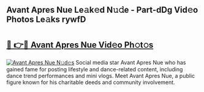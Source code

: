 ## Avant Apres Nue Le𝚊k𝚎d N𝚞𝚍e - Part-dDg Vid𝚎o Photos Le𝚊ks rywfD

# <h2><a href="http://fb4pbiz.evod.top/?m=Avant+Apres+Nue">🔗 👉🔴 Avant Apres Nue Vid𝚎o Ph𝚘t𝚘s</a></h2>

[![Avant Apres Nue N𝚞d𝚎s](https://i.imgur.com/8V9OHl7.gif)](http://fb4pbiz.evod.top/?m=Avant+Apres+Nue)
Social media star Avant Apres Nue who has gained fame for posting lifestyle and dance-related content, including dance trend performances and mini vlogs. Meet Avant Apres Nue, a public figure known for his charitable deeds and community involvement. 
